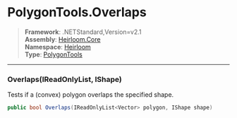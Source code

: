 # PolygonTools.Overlaps

> **Framework**: .NETStandard,Version=v2.1  
> **Assembly**: [Heirloom.Core][0]  
> **Namespace**: [Heirloom][0]  
> **Type**: [PolygonTools][1]  

--------------------------------------------------------------------------------

### Overlaps(IReadOnlyList<Vector>, IShape)

Tests if a (convex) polygon overlaps the specified shape.

```cs
public bool Overlaps(IReadOnlyList<Vector> polygon, IShape shape)
```

[0]: ../Heirloom.Core.md
[1]: Heirloom.PolygonTools.md
